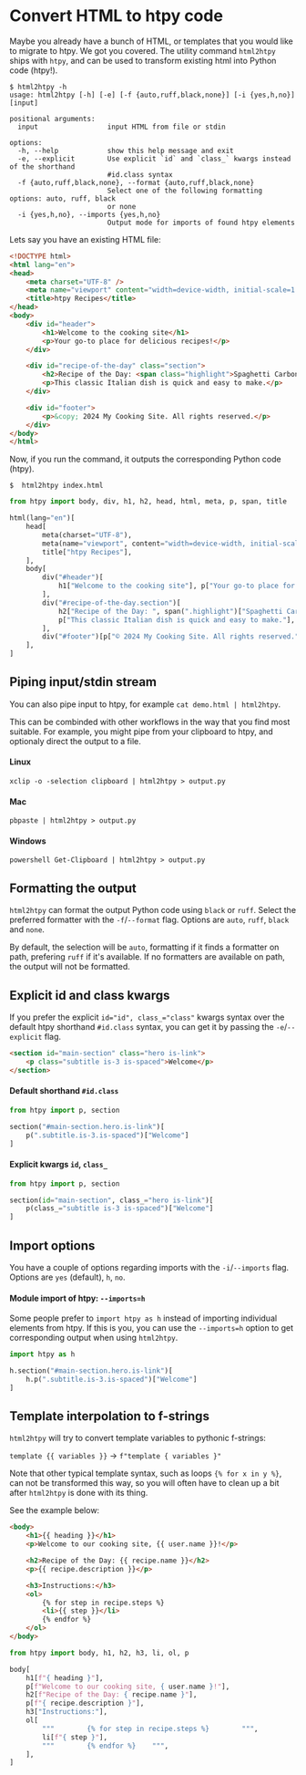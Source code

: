 
# Convert HTML to htpy code

Maybe you already have a bunch of HTML, or templates that you would like to migrate to htpy. 
We got you covered. The utility command `html2htpy` ships with `htpy`, and can be used to transform existing 
html into Python code (htpy!).

```
$ html2htpy -h
usage: html2htpy [-h] [-e] [-f {auto,ruff,black,none}] [-i {yes,h,no}] [input]

positional arguments:
  input                 input HTML from file or stdin

options:
  -h, --help            show this help message and exit
  -e, --explicit        Use explicit `id` and `class_` kwargs instead of the shorthand
                        #id.class syntax
  -f {auto,ruff,black,none}, --format {auto,ruff,black,none}
                        Select one of the following formatting options: auto, ruff, black
                        or none
  -i {yes,h,no}, --imports {yes,h,no}
                        Output mode for imports of found htpy elements
```


Lets say you have an existing HTML file:

```html title="index.html"
<!DOCTYPE html>
<html lang="en">
<head>
    <meta charset="UTF-8" />
    <meta name="viewport" content="width=device-width, initial-scale=1.0" />
    <title>htpy Recipes</title>
</head>
<body>
    <div id="header">
        <h1>Welcome to the cooking site</h1>
        <p>Your go-to place for delicious recipes!</p>
    </div>

    <div id="recipe-of-the-day" class="section">
        <h2>Recipe of the Day: <span class="highlight">Spaghetti Carbonara</span></h2>
        <p>This classic Italian dish is quick and easy to make.</p>
    </div>

    <div id="footer">
        <p>&copy; 2024 My Cooking Site. All rights reserved.</p>
    </div>
</body>
</html>
```

Now, if you run the command, it outputs the corresponding Python code (htpy).

```
$  html2htpy index.html
```

```py
from htpy import body, div, h1, h2, head, html, meta, p, span, title

html(lang="en")[
    head[
        meta(charset="UTF-8"),
        meta(name="viewport", content="width=device-width, initial-scale=1.0"),
        title["htpy Recipes"],
    ],
    body[
        div("#header")[
            h1["Welcome to the cooking site"], p["Your go-to place for delicious recipes!"]
        ],
        div("#recipe-of-the-day.section")[
            h2["Recipe of the Day: ", span(".highlight")["Spaghetti Carbonara"]],
            p["This classic Italian dish is quick and easy to make."],
        ],
        div("#footer")[p["© 2024 My Cooking Site. All rights reserved."]],
    ],
]
```

## Piping input/stdin stream

You can also pipe input to htpy, for example `cat demo.html | html2htpy`.

This can be combinded with other workflows in the way that you find most suitable. 
For example, you might pipe from your clipboard to htpy, and optionaly direct the output to a file.

#### Linux 

```
xclip -o -selection clipboard | html2htpy > output.py
```

#### Mac 

```
pbpaste | html2htpy > output.py
```

#### Windows

```
powershell Get-Clipboard | html2htpy > output.py
```


## Formatting the output
`html2htpy` can format the output Python code using `black` or `ruff`.
Select the preferred formatter with the `-f`/`--format` flag. Options are `auto`, `ruff`, `black` and `none`.

By default, the selection will be `auto`, formatting if it finds a formatter on path, prefering `ruff` if it's available.
If no formatters are available on path, the output will not be formatted.


## Explicit id and class kwargs


If you prefer the explicit `id="id", class_="class"` kwargs syntax over the default htpy shorthand `#id.class` syntax, you can get it by passing the `-e`/`--explicit` flag.

```html title="example.html"
<section id="main-section" class="hero is-link">
    <p class="subtitle is-3 is-spaced">Welcome</p>
</section>
```

#### Default shorthand `#id.class`
```py title="$ html2htpy example.html"
from htpy import p, section

section("#main-section.hero.is-link")[
    p(".subtitle.is-3.is-spaced")["Welcome"]
]
```

#### Explicit kwargs `id`, `class_`
```py title="$ html2htpy --explicit example.html"
from htpy import p, section

section(id="main-section", class_="hero is-link")[
    p(class_="subtitle is-3 is-spaced")["Welcome"]
]
```

## Import options

You have a couple of options regarding imports with the `-i`/`--imports` flag. 
Options are `yes` (default), `h`, `no`. 

#### Module import of htpy: `--imports=h`

Some people prefer to `import htpy as h` instead of importing individual elements from htpy.
If this is you, you can use the `--imports=h` option to get corresponding output when using `html2htpy`.

```py title="$ html2htpy --imports=h example.html"
import htpy as h

h.section("#main-section.hero.is-link")[
    h.p(".subtitle.is-3.is-spaced")["Welcome"]
]
```


## Template interpolation to f-strings

`html2htpy` will try to convert template variables to pythonic f-strings:

`template {{ variables }}` -> `f"template { variables }"`

Note that other typical template syntax, such as loops `{% for x in y %}`, can not be transformed this way, 
so you will often have to clean up a bit after `html2htpy` is done with its thing.

See the example below:

```html title="jinja.html"
<body>
    <h1>{{ heading }}</h1>
    <p>Welcome to our cooking site, {{ user.name }}!</p>

    <h2>Recipe of the Day: {{ recipe.name }}</h2>
    <p>{{ recipe.description }}</p>

    <h3>Instructions:</h3>
    <ol>
        {% for step in recipe.steps %}
        <li>{{ step }}</li>
        {% endfor %}
    </ol>
</body>
```

```py title="$ html2htpy jinja.html"
from htpy import body, h1, h2, h3, li, ol, p

body[
    h1[f"{ heading }"],
    p[f"Welcome to our cooking site, { user.name }!"],
    h2[f"Recipe of the Day: { recipe.name }"],
    p[f"{ recipe.description }"],
    h3["Instructions:"],
    ol[
        """        {% for step in recipe.steps %}        """,
        li[f"{ step }"],
        """        {% endfor %}    """,
    ],
]
```

